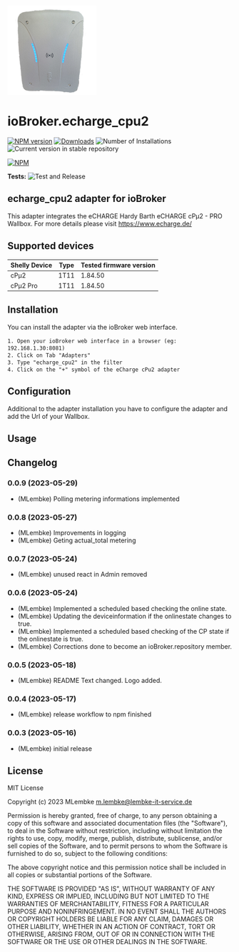 ![Logo](admin/echarge_cpu2.png)

# ioBroker.echarge_cpu2

[![NPM version](https://img.shields.io/npm/v/iobroker.echarge_cpu2.svg)](https://www.npmjs.com/package/iobroker.echarge_cpu2)
[![Downloads](https://img.shields.io/npm/dm/iobroker.echarge_cpu2.svg)](https://www.npmjs.com/package/iobroker.echarge_cpu2)
![Number of Installations](https://iobroker.live/badges/echarge_cpu2-installed.svg)
![Current version in stable repository](https://iobroker.live/badges/echarge_cpu2-stable.svg)

[![NPM](https://nodei.co/npm/iobroker.echarge_cpu2.png?downloads=true)](https://nodei.co/npm/iobroker.echarge_cpu2/)

**Tests:** ![Test and Release](https://github.com/LembkeM/ioBroker.echarge_cpu2/workflows/Test%20and%20Release/badge.svg)

## echarge_cpu2 adapter for ioBroker

This adapter integrates the eCHARGE Hardy Barth eCHARGE cPµ2 - PRO Wallbox.
For more details please visit https://www.echarge.de/

## Supported devices

| Shelly Device | Type | Tested firmware version |
| ------------- | ---- | ----------------------- |
| cPμ2          | 1T11 | 1.84.50                 |
| cPμ2 Pro      | 1T11 | 1.84.50                 |

## Installation

You can install the adapter via the ioBroker web interface.

    1. Open your ioBroker web interface in a browser (eg: 192.168.1.30:8081)
    2. Click on Tab "Adapters"
    3. Type "echarge_cpu2" in the filter
    4. Click on the "+" symbol of the eCharge cPu2 adapter

## Configuration

Additional to the adapter installation you have to configure the adapter and add the Url of your Wallbox.

## Usage

## Changelog

<!--
	Placeholder for the next version (at the beginning of the line):
	### **WORK IN PROGRESS**
-->
### 0.0.9 (2023-05-29)

-   (MLembke) Polling metering informations implemented

### 0.0.8 (2023-05-27)

-   (MLembke) Improvements in logging
-   (MLembke) Geting actual_total metering

### 0.0.7 (2023-05-24)

-   (MLembke) unused react in Admin removed

### 0.0.6 (2023-05-24)

-   (MLembke) Implemented a scheduled based checking the online state.
-   (MLembke) Updating the deviceinformation if the onlinestate changes to true.
-   (MLembke) Implemented a scheduled based checking of the CP state if the onlinestate is true.
-   (MLembke) Corrections done to become an ioBroker.repository member.

### 0.0.5 (2023-05-18)

-   (MLembke) README Text changed. Logo added.

### 0.0.4 (2023-05-17)

-   (MLembke) release workflow to npm finished

### 0.0.3 (2023-05-16)

-   (MLembke) initial release

## License

MIT License

Copyright (c) 2023 MLembke <m.lembke@lembke-it-service.de>

Permission is hereby granted, free of charge, to any person obtaining a copy
of this software and associated documentation files (the "Software"), to deal
in the Software without restriction, including without limitation the rights
to use, copy, modify, merge, publish, distribute, sublicense, and/or sell
copies of the Software, and to permit persons to whom the Software is
furnished to do so, subject to the following conditions:

The above copyright notice and this permission notice shall be included in all
copies or substantial portions of the Software.

THE SOFTWARE IS PROVIDED "AS IS", WITHOUT WARRANTY OF ANY KIND, EXPRESS OR
IMPLIED, INCLUDING BUT NOT LIMITED TO THE WARRANTIES OF MERCHANTABILITY,
FITNESS FOR A PARTICULAR PURPOSE AND NONINFRINGEMENT. IN NO EVENT SHALL THE
AUTHORS OR COPYRIGHT HOLDERS BE LIABLE FOR ANY CLAIM, DAMAGES OR OTHER
LIABILITY, WHETHER IN AN ACTION OF CONTRACT, TORT OR OTHERWISE, ARISING FROM,
OUT OF OR IN CONNECTION WITH THE SOFTWARE OR THE USE OR OTHER DEALINGS IN THE
SOFTWARE.

